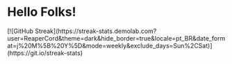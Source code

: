 <h1>Hello Folks!</h1>
[![GitHub Streak](https://streak-stats.demolab.com?user=ReaperCord&theme=dark&hide_border=true&locale=pt_BR&date_format=j%20M%5B%20Y%5D&mode=weekly&exclude_days=Sun%2CSat)](https://git.io/streak-stats)

